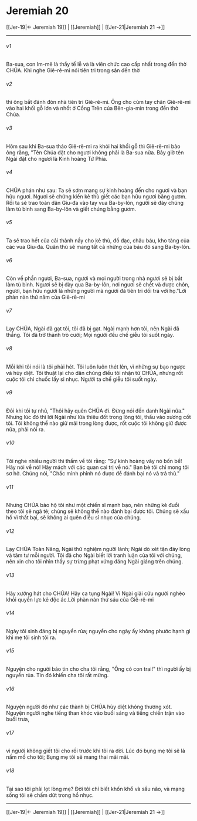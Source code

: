 # Jeremiah 20

[[Jer-19|← Jeremiah 19]] | [[Jeremiah]] | [[Jer-21|Jeremiah 21 →]]
***



###### v1 
Ba-sua, con Im-mê là thầy tế lễ và là viên chức cao cấp nhất trong đền thờ CHÚA. Khi nghe Giê-rê-mi nói tiên tri trong sân đền thờ 

###### v2 
thì ông bắt đánh đòn nhà tiên tri Giê-rê-mi. Ông cho cùm tay chân Giê-rê-mi vào hai khối gỗ lớn và nhốt ở Cổng Trên của Bên-gia-min trong đền thờ Chúa. 

###### v3 
Hôm sau khi Ba-sua tháo Giê-rê-mi ra khỏi hai khối gỗ thì Giê-rê-mi bảo ông rằng, "Tên Chúa đặt cho ngươi không phải là Ba-sua nữa. Bây giờ tên Ngài đặt cho ngươi là Kinh hoàng Tứ Phía. 

###### v4 
CHÚA phán như sau: Ta sẽ sớm mang sự kinh hoàng đến cho ngươi và bạn hữu ngươi. Ngươi sẽ chứng kiến kẻ thù giết các bạn hữu ngươi bằng gươm. Rồi ta sẽ trao toàn dân Giu-đa vào tay vua Ba-by-lôn, người sẽ đày chúng làm tù binh sang Ba-by-lôn và giết chúng bằng gươm. 

###### v5 
Ta sẽ trao hết của cải thành nầy cho kẻ thù, đồ đạc, châu báu, kho tàng của các vua Giu-đa. Quân thù sẽ mang tất cả những của báu đó sang Ba-by-lôn. 

###### v6 
Còn về phần ngươi, Ba-sua, ngươi và mọi người trong nhà ngươi sẽ bị bắt làm tù binh. Ngươi sẽ bị đày qua Ba-by-lôn, nơi ngươi sẽ chết và được chôn, ngươi, bạn hữu ngươi là những người mà ngươi đã tiên tri dối trá với họ."Lời phàn nàn thứ năm của Giê-rê-mi 

###### v7 
Lạy CHÚA, Ngài đã gạt tôi, tôi đã bị gạt. Ngài mạnh hơn tôi, nên Ngài đã thắng. Tôi đã trở thành trò cười; Mọi người đều chế giễu tôi suốt ngày. 

###### v8 
Mỗi khi tôi nói là tôi phải hét. Tôi luôn luôn thét lên, vì những sự bạo ngược và hủy diệt. Tôi thuật lại cho dân chúng điều tôi nhận từ CHÚA, nhưng rốt cuộc tôi chỉ chuốc lấy sỉ nhục. Người ta chế giễu tôi suốt ngày. 

###### v9 
Đôi khi tôi tự nhủ, "Thôi hãy quên CHÚA đi. Đừng nói đến danh Ngài nữa." Nhưng lúc đó thì lời Ngài như lửa thiêu đốt trong lòng tôi, thấu vào xương cốt tôi. Tôi không thể nào giữ mãi trong lòng được, rốt cuộc tôi không giữ được nữa, phải nói ra. 

###### v10 
Tôi nghe nhiều người thì thầm về tôi rằng: "Sự kinh hoàng vây nó bốn bề! Hãy nói về nó! Hãy mách với các quan cai trị về nó." Bạn bè tôi chỉ mong tôi sơ hở. Chúng nói, "Chắc mình phỉnh nó được để đánh bại nó và trả thù." 

###### v11 
Nhưng CHÚA bảo hộ tôi như một chiến sĩ mạnh bạo, nên những kẻ đuổi theo tôi sẽ ngã té; chúng sẽ không thể nào đánh bại được tôi. Chúng sẽ xấu hổ vì thất bại, sẽ không ai quên điều sỉ nhục của chúng. 

###### v12 
Lạy CHÚA Toàn Năng, Ngài thử nghiệm người lành; Ngài dò xét tận đáy lòng và tâm tư mỗi người. Tôi đã cho Ngài biết lời tranh luận của tôi với chúng, nên xin cho tôi nhìn thấy sự trừng phạt xứng đáng Ngài giáng trên chúng. 

###### v13 
Hãy xướng hát cho CHÚA! Hãy ca tụng Ngài! Vì Ngài giải cứu người nghèo khỏi quyền lực kẻ độc ác.Lời phàn nàn thứ sáu của Giê-rê-mi 

###### v14 
Ngày tôi sinh đáng bị nguyền rủa; nguyền cho ngày ấy không phước hạnh gì khi mẹ tôi sinh tôi ra. 

###### v15 
Nguyện cho người báo tin cho cha tôi rằng, "Ông có con trai!" thì người ấy bị nguyền rủa. Tin đó khiến cha tôi rất mừng. 

###### v16 
Nguyện người đó như các thành bị CHÚA hủy diệt không thương xót. Nguyện người nghe tiếng than khóc vào buổi sáng và tiếng chiến trận vào buổi trưa, 

###### v17 
vì người không giết tôi cho rồi trước khi tôi ra đời. Lúc đó bụng mẹ tôi sẽ là nấm mồ cho tôi; Bụng mẹ tôi sẽ mang thai mãi mãi. 

###### v18 
Tại sao tôi phải lọt lòng mẹ? Đời tôi chỉ biết khốn khổ và sầu não, và mạng sống tôi sẽ chấm dứt trong hổ nhục.

***
[[Jer-19|← Jeremiah 19]] | [[Jeremiah]] | [[Jer-21|Jeremiah 21 →]]
